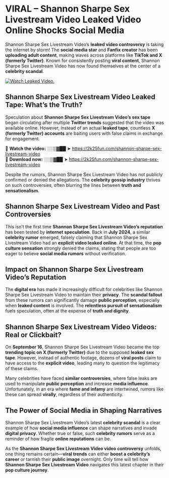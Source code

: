 # VIRAL – Shannon Sharpe Sex Livestream Video Leaked Video Online Shocks Social Media 

Shannon Sharpe Sex Livestream Video’s **leaked video controversy** is taking the internet by storm! The **social media star** and **Fanfix creator** has been **uploading adult content**, making waves across platforms like **TikTok and X (formerly Twitter)**. Known for consistently posting **viral content**, Shannon Sharpe Sex Livestream Video has now found themselves at the center of a **celebrity scandal**.  

[![Watch Leaked Video.](https://miro.medium.com/v2/resize:fit:828/format:webp/1*cilzJN44JGOrTw9NJCrNHA.gif "Watch Leaked Video")](https://2k25fun.com/shannon-sharpe-sex-livestream-video)

## **Shannon Sharpe Sex Livestream Video Leaked Tape: What’s the Truth?**  
Speculation about **Shannon Sharpe Sex Livestream Video’s sex tape** began circulating after multiple **Twitter trends** suggested that the video was available online. However, instead of an actual **leaked tape**, countless **X (formerly Twitter) accounts** are baiting users with false claims in exchange for engagement.  

🔹 **Watch the video:** ░░▒▓██ ➤ https://2k25fun.com/shannon-sharpe-sex-livestream-video  
🔹 **Download now:** ░░▒▓██ ➤ https://2k25fun.com/shannon-sharpe-sex-livestream-video  

Despite the rumors, Shannon Sharpe Sex Livestream Video has not publicly confirmed or denied the allegations. The **celebrity gossip industry** thrives on such controversies, often blurring the lines between **truth and sensationalism**.  

## **Shannon Sharpe Sex Livestream Video and Past Controversies**  
This isn’t the first time **Shannon Sharpe Sex Livestream Video’s reputation** has been tested by **internet speculation**. Back in **July 2024**, a similar **celebrity rumor** emerged, falsely claiming that Shannon Sharpe Sex Livestream Video had an **explicit video leaked online**. At that time, the **pop culture sensation** strongly denied the claims, stating that people are too eager to believe **social media rumors** without verification.  

## **Impact on Shannon Sharpe Sex Livestream Video’s Reputation**  
The **digital era** has made it increasingly difficult for celebrities like Shannon Sharpe Sex Livestream Video to maintain their **privacy**. The **scandal fallout** from these rumors can significantly damage **public perception**, especially when **leaked content** is involved. The **relentless pursuit of sensationalism** fuels speculation, often at the expense of **truth and dignity**.  

## **Shannon Sharpe Sex Livestream Video Videos: Real or Clickbait?**  
On **September 16**, Shannon Sharpe Sex Livestream Video became the top **trending topic on X (formerly Twitter)** due to the supposed **leaked sex tape**. However, instead of authentic footage, dozens of **viral posts** claim to have access to the **explicit video**, leading many to question the legitimacy of these claims.  

Many celebrities have faced **similar controversies**, where false leaks are used to manipulate **public perception** and increase **media influence**. Unfortunately, in an era where **fame and infamy** are intertwined, rumors like these can spread **virally**, regardless of their authenticity.  

## **The Power of Social Media in Shaping Narratives**  
Shannon Sharpe Sex Livestream Video’s latest **celebrity scandal** is a clear example of how **social media influence** can shape narratives and invade **digital privacy**. Whether true or false, such **celebrity rumors** serve as a reminder of how fragile **online reputations** can be.  

As the **Shannon Sharpe Sex Livestream Video video controversy** unfolds, one thing remains certain—**viral trends** can either **boost a celebrity’s career** or tarnish their **public image** overnight. Only time will tell how **Shannon Sharpe Sex Livestream Video** navigates this latest chapter in their **pop culture journey**. 